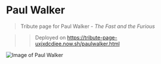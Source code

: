 ﻿# Paul Walker

> Tribute page for Paul Walker - *The Fast and the Furious*

>> Deployed on https://tribute-page-uxjxdcdiee.now.sh/paulwalker.html

![Image of Paul Walker](https://github.com/KBPsystem777/tribute-page/blob/master/rememberpaulwalker.jpg?raw=true)


